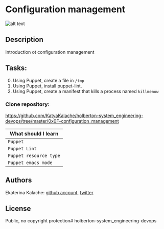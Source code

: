 # Configuration management
![alt text](http://i.imgur.com/4i8il3B.gif)
## Description
Introduction ot configuration management
## Tasks:
0. Using Puppet, create a file in `/tmp`
1. Using Puppet, install puppet-lint.
2. Using Puppet, create a manifest that kills a process named `killmenow`
### __Clone repository:__ 
https://github.com/KatyaKalache/holberton-system_engineering-devops/tree/master/0x0F-configuration_management

|What should I learn  |
| ---------------- |
|    `Puppet`   |
|    `Puppet Lint`    |
|    `Puppet resource type` |
|    `Puppet emacs mode` |

## Authors

Ekaterina Kalache: [github account](https://github.com/KatyaKalache), [twitter](https://twitter.com/KatyaKalache)

## License
Public, no copyright protection# holberton-system_engineering-devops
